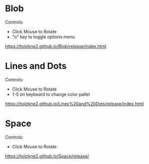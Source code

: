 
# Blob
Controls:
- Click Mouse to Rotate
- "o" key to toggle options menu

https://holzkne2.github.io/Blob/release/index.html

# Lines and Dots
Controls:
- Click Mouse to Rotate
- 1-5 on keyboard to change color pallet

https://holzkne2.github.io/Lines%20and%20Dots/release/index.html

# Space
Controls:
- Click Mouse to Rotate

https://holzkne2.github.io/Space/release/
